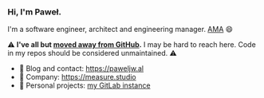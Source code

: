 ### Hi, I'm Paweł.

I'm a software engineer, architect and engineering manager. [AMA](mailto:p@steamshard.net) 😄

⚠️ **I've all but [moved away from GitHub](https://paweljw.al/blog/2023/05/why-i-left-github/).** I may be hard to reach here. Code in my repos should be considered unmaintained. ⚠️

* 💬 Blog and contact: https://paweljw.al
* 🔭 Company: https://measure.studio
* 🌱 Personal projects: [my GitLab instance](https://kita.gawa.moe/paweljw)
